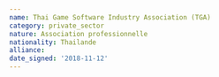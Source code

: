 ```yaml
---
name: Thai Game Software Industry Association (TGA)
category: private_sector
nature: Association professionnelle 
nationality: Thailande
alliance: 
date_signed: '2018-11-12'
---
```

    
